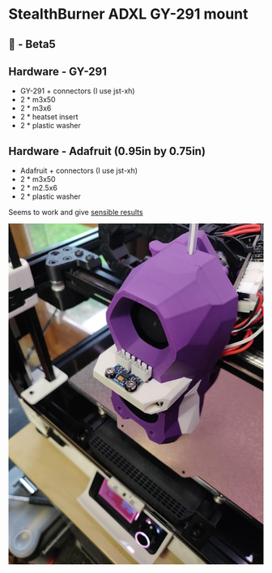 # StealthBurner ADXL GY-291 mount

## 🚮 - Beta5

## Hardware - GY-291
- GY-291 + connectors (I use jst-xh)
- 2 * m3x50
- 2 * m3x6
- 2 * heatset insert
- 2 * plastic washer

## Hardware - Adafruit (0.95in by 0.75in)
- Adafruit + connectors (I use jst-xh)
- 2 * m3x50
- 2 * m2.5x6
- 2 * plastic washer

Seems to work and give [sensible results](https://github.com/richardjm/voronpi-klipper-backup/blob/master/resonances/shaper_calibrate_x-2022-02-13-16_05_56.png)

![Mount](Images/Beta5.jpg)
